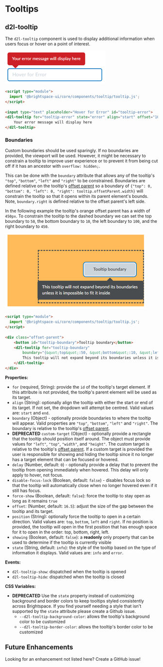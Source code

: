 # Tooltips
## d2l-tooltip

The `d2l-tooltip` component is used to display additional information when users focus or hover on a point of interest.

![screenshot of an error tooltip](./screenshots/tooltip-error.png)

```html
<script type="module">
  import '@brightspace-ui/core/components/tooltip/tooltip.js';
</script>

<input type="text" placeholder="Hover for Error" id="tooltip-error">
<d2l-tooltip for="tooltip-error" state="error" align="start" offset="10">
	Your error message will display here
</d2l-tooltip>
```

### Boundaries

Custom boundaries should be used sparingly. If no boundaries are provided, the viewport will be used. However, it might be necessary to constrain a tooltip to improve user experience or to prevent it from being cut off if it has an ancestor with `overflow: hidden;`.

This can be done with the `boundary` attribute that allows any of the tooltip's `"top"`, `"bottom"`, `"left"` and `"right"` to be constrained. Boundaries are defined relative on the tooltip's [offset parent](https://developer.mozilla.org/en-US/docs/Web/API/HTMLElement/offsetParent) so a boundary of `{"top": 0, "bottom": 0, "left": 0, "right": tooltip.offsetParent.width}` will constrain the tooltip so that it opens within its parent element's bounds. Note, `boundary.right` is defined relative to the offset parent's left side.

In the following example the tooltip's orange offset parent has a width of `450px`. To constrain the tooltip to the dashed boundary we can set the top boundary to `50`, the bottom boundary to `10`, the left boundary to `100`, and the right boundary to `450`.

![screenshot of a tooltip with custom boundaries](./screenshots/tooltip-boundary.png)
```html
<script type="module">
  import '@brightspace-ui/core/components/tooltip/tooltip.js';
</script>

<div class="offset-parent">
	<button id="tooltip-boundary">Tooltip boundary</button>
	<d2l-tooltip for="tooltip-boundary"
		boundary="{&quot;top&quot;:50, &quot;bottom&quot;:10, &quot;left&quot;:100, &quot;right&quot;:450}">
		This tooltip will not expand beyond its boundaries unless it is impossible to fit it inside
	</d2l-tooltip>
</div>
```


**Properties:**
* `for` (required, String): provide the `id` of the tooltip's target element. If this attribute is not provided, the tooltip's parent element will be used as its target.
* `align` (String): optionally align the tooltip with either the start or end of its target. If not set, the dropdown will attempt be centred. Valid values are: `start` and `end`.
* `boundary` (Object) - optionally provide boundaries to where the tooltip will appear. Valid properties are `"top"`, `"bottom"`, `"left"` and `"right"`. The boundary is relative to the tooltip's [offset parent](https://developer.mozilla.org/en-US/docs/Web/API/HTMLElement/offsetParent).
* **DEPRECATED** `custom-target` (Object) - optionally provide a rectangle that the tooltip should position itself around. The object must provide values for `"left"`, `"top"`, `"width"`, and `"height"`. The custom target is relative to the tooltip's [offset parent](https://developer.mozilla.org/en-US/docs/Web/API/HTMLElement/offsetParent). If a custom target is provided the user is responsible for showing and hiding the tooltip since it no longer has a target element that can be focused or hovered.
* `delay` (Number, default: `0`) - optionally provide a delay that to prevent the tooltip from opening immediately when hovered. This delay will only apply to hover, not focus.
* `disable-focus-lock` (Boolean, default: `false`) - disables focus lock so that the tooltip will automatically close when no longer hovered even if it still has focus.
* `force-show` (Boolean, default: `false`): force the tooltip to stay open as long as it remains `true`
* `offset`: (Number, default: `16.5`): adjust the size of the gap between the tooltip and its target.
* `position` (String): optionally force the tooltip to open in a certain direction. Valid values are: `top`, `bottom`, `left` and `right`. If no position is provided, the tooltip will open in the first position that has enough space for it to open in the order: top, bottom, right, left.
* `showing` (Boolean, default: `false`): a **readonly** only property that can be used to determine if the tooltip is currently visible
* `state` (String, default: `info`): the style of the tooltip based on the type of information it displays. Valid values are: `info` and `error`.

**Events:**
* `d2l-tooltip-show`: dispatched when the tooltip is opened
* `d2l-tooltip-hide`: dispatched when the tooltip is closed

**CSS Variables:**
* **DEPRECATED** Use the `state` property instead of customizing background and border colors to keep tooltips styled consistently across Brightspace. If you find yourself needing a style that isn't supported by the `state` attribute please create a Github issue.
  * `--d2l-tooltip-background-color`: allows the tooltip's background color to be customized
  * `--d2l-tooltip-border-color`: allows the tooltip's border color to be customized
## Future Enhancements

Looking for an enhancement not listed here? Create a GitHub issue!
